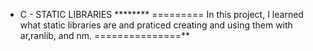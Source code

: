 * C - STATIC LIBRARIES ******** ========= In this project, I learned what static libraries are and praticed creating and using them with ar,ranlib, and nm. ===============**
